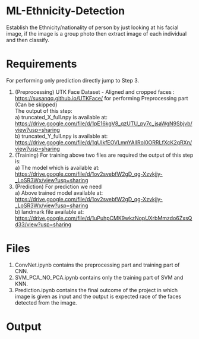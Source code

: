 # ML-Ethnicity-Detection
Establish the Ethnicity/nationality of person by just looking at his facial image, if the image is a group photo then extract image of each individual and then classify.
# Requirements
For performing only prediction directly jump to Step 3.
1. (Preprocessing) UTK Face Dataset - Aligned and cropped faces : https://susanqq.github.io/UTKFace/ for performing Preprocessing part (Can be skipped)
<br>The output of this step:<br>
a) truncated_X_full.npy is available at:<br> https://drive.google.com/file/d/1pE16kgV8_qzUTU_py7c_jsaWgN9Sbjvb/view?usp=sharing<br>
b) truncated_Y_full.npy is available at:<br> https://drive.google.com/file/d/1qUIkfEOVLmnYAlIRoI0ORRLfXcK2qRXn/view?usp=sharing
2. (Training) For training above two files are required the output of this step is: <br>
a) The model which is available at:<br> https://drive.google.com/file/d/1ov2svebfW2gD_qg-Xzvkjjy-_LoSR3Wx/view?usp=sharing
3. (Prediction) For prediction we need <br>
a) Above trained model available at:<br> https://drive.google.com/file/d/1ov2svebfW2gD_qg-Xzvkjjy-_LoSR3Wx/view?usp=sharing <br>
b) landmark file available at:<br> https://drive.google.com/file/d/1uPuhpCMK9wkzNopUXrbMmzdo6ZxsQd33/view?usp=sharing <br>
# Files
1) ConvNet.ipynb contains the preprocessing part and training part of CNN.
2) SVM_PCA_NO_PCA.ipynb contains only the training part of SVM and KNN.
3) Prediction.ipynb contains the final outcome of the project in which image is given as input and the output is expected race of the faces detected from the image. 
# Output

